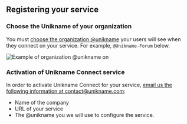 ## Registering your service

### Choose the Unikname of your organization

You must [choose the organization @unikname](/get-unikname/#for-an-organization) your users will see when they connect on your service.
For example, `@Unikname-Forum` below.

![Example of organization @unikname on](/connect/connect-with-your-private-unikname-screen.png)

### Activation of Unikname Connect service

In order to activate Unikname Connect for your service, [email us the following information at contact@unikname.com](mailto:contact@unikname.com):

- Name of the company
- URL of your service
- The @unikname you we will use to configure the service.
